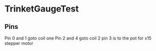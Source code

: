 # TrinketGaugeTest
## Pins
Pin 0 and 1 goto coil one
Pin 2 and 4 goto coil 2 
pin 3 is to the pot
for x15 stepper motor
